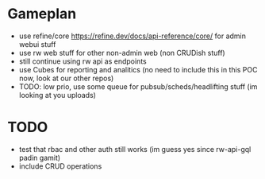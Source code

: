 # Gameplan

- use refine/core https://refine.dev/docs/api-reference/core/ for admin webui stuff
- use rw web stuff for other non-admin web (non CRUDish stuff)
- still continue using rw api as endpoints
- use Cubes for reporting and analitics (no need to include this in this POC now, look at our other repos)
- TODO: low prio, use some queue for pubsub/scheds/headlifting stuff (im looking at you uploads)


# TODO
- test that rbac and other auth still works (im guess yes since rw-api-gql padin gamit)
- include CRUD operations

